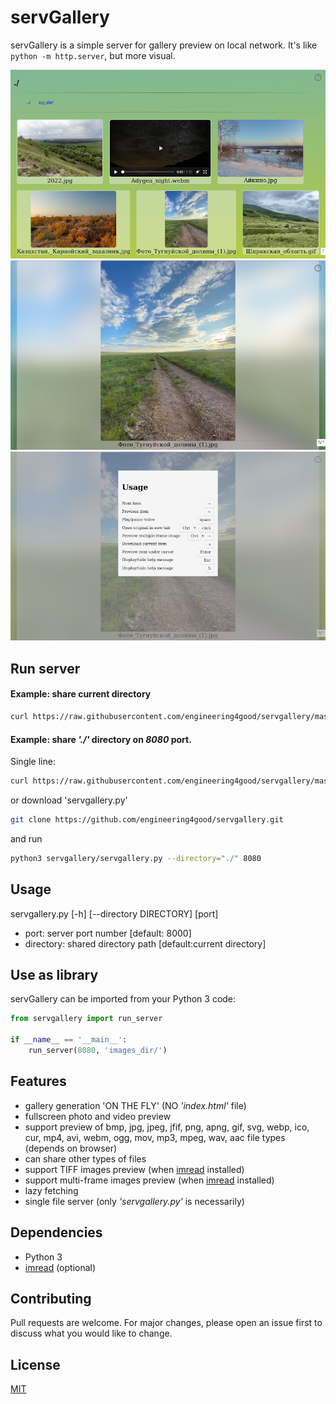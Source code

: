 # servGallery
servGallery is a simple server for gallery preview on local network.
It's like `python -m http.server`, but more visual.

![screenshot](screenshots/screenshot1.png "directory preview")
![screenshot](screenshots/screenshot2.png "single image preview")
![screenshot](screenshots/screenshot3.png "usage window")
## Run server
#### Example: share current directory
```bash
curl https://raw.githubusercontent.com/engineering4good/servgallery/master/servgallery.py | python3 -
```

#### Example: share _'./'_ directory on  _8080_ port.
Single line:
```bash
curl https://raw.githubusercontent.com/engineering4good/servgallery/master/servgallery.py | python3 - --directory="./" 8080
```
or download 'servgallery.py'
```bash
git clone https://github.com/engineering4good/servgallery.git
```
and run
```bash
python3 servgallery/servgallery.py --directory="./" 8080
```
## Usage
servgallery.py [-h] [--directory DIRECTORY] [port]
- port: server port number [default: 8000]
- directory: shared directory path [default:current directory]

## Use as library
servGallery can be imported from your Python 3 code:
```python
from servgallery import run_server

if __name__ == '__main__':
    run_server(8080, 'images_dir/')
```
## Features
- gallery generation 'ON THE FLY' (NO _'index.html'_ file)
- fullscreen photo and video preview
- support preview of bmp, jpg, jpeg, jfif, png, apng, gif, svg, webp, ico, cur, mp4, avi, webm, ogg, mov, mp3, mpeg, wav, aac file types (depends on browser)
- can share other types of files
- support TIFF images preview (when [imread](https://github.com/luispedro/imread) installed)
- support multi-frame images preview (when [imread](https://github.com/luispedro/imread) installed)
- lazy fetching
- single file server (only _'servgallery.py'_ is necessarily)
## Dependencies
- Python 3
- [imread](https://github.com/luispedro/imread) (optional)
## Contributing
Pull requests are welcome. For major changes, please open an issue first to discuss what you would like to change.
## License
[MIT](https://choosealicense.com/licenses/mit/)